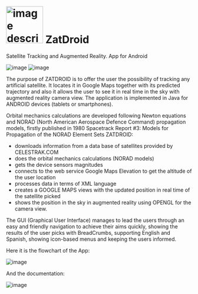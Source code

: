 # <img src="https://github.com/user-attachments/assets/a7d552d3-8808-46aa-bfb7-c29695c1e80b" alt="image description" width="100" /> ZatDroid
Satellite Tracking and Augmented Reality. App for Android


![image](https://github.com/user-attachments/assets/8e685378-6e9f-472a-ab06-3f34e0cad31b) ![image](https://github.com/user-attachments/assets/0ad7f3c2-a669-46ec-91fe-e281754712f9)


The purpose of ZATDROID is to offer the user the possibility of tracking any artificial satellite. It locates it in Google Maps together with its predicted trajectory and also it allows the user to see it in real time in the sky with augmented reality camera view. The application is implemented in Java for ANDROID devices (tablets or smartphones). 

Orbital mechanics calculations are developed following Newton equations and NORAD (North American Aerospace Defence Command) propagation models, firstly published in 1980 Spacetrack Report #3: Models for Propagation of the NORAD Element Sets
ZATDROID:
- downloads information from a data base of satellites provided by CELESTRAK.COM
- does the orbital mechanics calculations (NORAD models)
- gets the device sensors magnitudes
- connects to the web service Google Maps Elevation to get the altitude of the user location
- processes data in terms of XML language
- creates a GOOGLE MAPS views with the updated position in real time of the satellite picked
- shows the position in the sky in augmented reality using OPENGL for the camera view.


The GUI (Graphical User Interface) manages to lead the users through an easy and friendly navigation to achieve their aims quickly, showing the results of the user picks with BreadCrumbs, supporting English and Spanish, showing icon-based menus and keeping the users informed.

Here it is the flowchart of the App:

![image](https://github.com/user-attachments/assets/6699344e-782b-45a1-b3a8-33c6406c49eb)

And the documentation:







![image](https://github.com/user-attachments/assets/3a151da6-0802-4dc4-88ab-b3d8785e7368)

